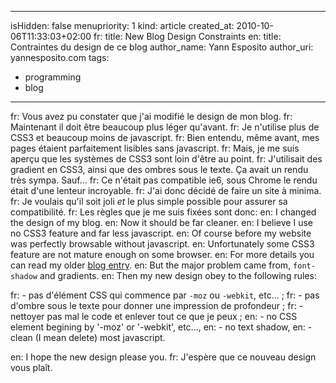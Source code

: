 -----
isHidden:       false
menupriority:   1
kind:           article
created_at:     2010-10-06T11:33:03+02:00
fr: title: New Blog Design Constraints
en: title: Contraintes du design de ce blog
author_name: Yann Esposito
author_uri: yannesposito.com
tags:
  - programming
  - blog
-----

fr: Vous avez pu constater que j'ai modifié le design de mon blog.
fr: Maintenant il doit être beaucoup plus léger qu'avant.
fr: Je n'utilise plus de CSS3 et beaucoup moins de javascript.
fr: Bien entendu, même avant, mes pages étaient parfaitement lisibles sans javascript.
fr: Mais, je me suis aperçu que les systèmes de CSS3 sont loin d'être au point.
fr: J'utilisait des gradient en CSS3, ainsi que des ombres sous le texte. Ça avait un rendu très sympa. Sauf...
fr: Ce n'était pas compatible ie6, sous Chrome le rendu était d'une lenteur incroyable.
fr: J'ai donc décidé de faire un site à minima. 
fr: Je voulais qu'il soit joli _et_ le plus simple possible pour assurer sa compatibilité.
fr: Les règles que je me suis fixées sont donc:
en: I changed the design of my blog.
en: Now it should be far cleaner.
en: I believe I use no CSS3 feature and far less javascript.
en: Of course before my website was perfectly browsable without javascript. 
en: Unfortunately some CSS3 feature are not mature enough on some browser.
en: For more details you can read my older [blog entry](/Scratch/en/blog/2010-07-07-CSS-rendering-problems-by-navigator).
en: But the major problem came from, `font-shadow` and gradients.
en: Then my new design obey to the following rules:

fr: - pas d'élément CSS qui commence par `-moz` ou `-webkit`, etc... ;
fr: - pas d'ombre sous le texte pour donner une impression de profondeur ;
fr: - nettoyer pas mal le code et enlever tout ce que je peux ;
en: - no CSS element begining by '-moz' or '-webkit', etc...,
en: - no text shadow,
en: - clean (I mean delete) most javascript.

en: I hope the new design please you. 
fr: J'espère que ce nouveau design vous plaît.
